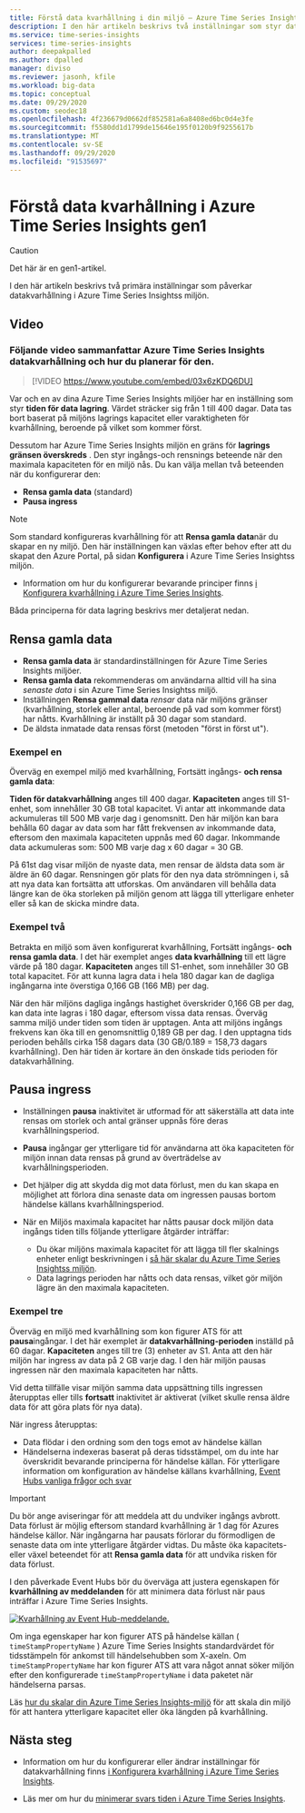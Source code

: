 ```yaml
---
title: Förstå data kvarhållning i din miljö – Azure Time Series Insight | Microsoft Docs
description: I den här artikeln beskrivs två inställningar som styr datakvarhållning i Azure Time Series Insightss miljön.
ms.service: time-series-insights
services: time-series-insights
author: deepakpalled
ms.author: dpalled
manager: diviso
ms.reviewer: jasonh, kfile
ms.workload: big-data
ms.topic: conceptual
ms.date: 09/29/2020
ms.custom: seodec18
ms.openlocfilehash: 4f236679d0662df852581a6a8408ed6bc0d4e3fe
ms.sourcegitcommit: f5580dd1d1799de15646e195f0120b9f9255617b
ms.translationtype: MT
ms.contentlocale: sv-SE
ms.lasthandoff: 09/29/2020
ms.locfileid: "91535697"
---
```

# <a name="understand-data-retention-in-azure-time-series-insights-gen1"></a>Förstå data kvarhållning i Azure Time Series Insights gen1

> [!CAUTION]
> Det här är en gen1-artikel.

I den här artikeln beskrivs två primära inställningar som påverkar datakvarhållning i Azure Time Series Insightss miljön.

## <a name="video"></a>Video

### <a name="the-following-video-summarizes-azure-time-series-insights-data-retention-and-how-to-plan-for-itbr"></a>Följande video sammanfattar Azure Time Series Insights datakvarhållning och hur du planerar för den.</br>

> [!VIDEO https://www.youtube.com/embed/03x6zKDQ6DU]

Var och en av dina Azure Time Series Insights miljöer har en inställning som styr **tiden för data lagring**. Värdet sträcker sig från 1 till 400 dagar. Data tas bort baserat på miljöns lagrings kapacitet eller varaktigheten för kvarhållning, beroende på vilket som kommer först.

Dessutom har Azure Time Series Insights miljön en gräns för **lagrings gränsen överskreds** . Den styr ingångs-och rensnings beteende när den maximala kapaciteten för en miljö nås. Du kan välja mellan två beteenden när du konfigurerar den:

- **Rensa gamla data** (standard)  
- **Pausa ingress**

> [!NOTE]
> Som standard konfigureras kvarhållning för att **Rensa gamla data**när du skapar en ny miljö. Den här inställningen kan växlas efter behov efter att du skapat den Azure Portal, på sidan **Konfigurera** i Azure Time Series Insightss miljön.
>
> - Information om hur du konfigurerar bevarande principer finns [i Konfigurera kvarhållning i Azure Time Series Insights](time-series-insights-how-to-configure-retention.md).

Båda principerna för data lagring beskrivs mer detaljerat nedan.

## <a name="purge-old-data"></a>Rensa gamla data

- **Rensa gamla data** är standardinställningen för Azure Time Series Insights miljöer.  
- **Rensa gamla data** rekommenderas om användarna alltid vill ha sina *senaste data* i sin Azure Time Series Insightss miljö.
- Inställningen **Rensa gammal data** *rensar* data när miljöns gränser (kvarhållning, storlek eller antal, beroende på vad som kommer först) har nåtts. Kvarhållning är inställt på 30 dagar som standard.
- De äldsta inmatade data rensas först (metoden "först in först ut").

### <a name="example-one"></a>Exempel en

Överväg en exempel miljö med kvarhållning, Fortsätt ingångs- **och rensa gamla data**:

**Tiden för datakvarhållning** anges till 400 dagar. **Kapaciteten** anges till S1-enhet, som innehåller 30 GB total kapacitet. Vi antar att inkommande data ackumuleras till 500 MB varje dag i genomsnitt. Den här miljön kan bara behålla 60 dagar av data som har fått frekvensen av inkommande data, eftersom den maximala kapaciteten uppnås med 60 dagar. Inkommande data ackumuleras som: 500 MB varje dag x 60 dagar = 30 GB.

På 61st dag visar miljön de nyaste data, men rensar de äldsta data som är äldre än 60 dagar. Rensningen gör plats för den nya data strömningen i, så att nya data kan fortsätta att utforskas. Om användaren vill behålla data längre kan de öka storleken på miljön genom att lägga till ytterligare enheter eller så kan de skicka mindre data.  

### <a name="example-two"></a>Exempel två

Betrakta en miljö som även konfigurerat kvarhållning, Fortsätt ingångs- **och rensa gamla data**. I det här exemplet anges **data kvarhållning** till ett lägre värde på 180 dagar. **Kapaciteten** anges till S1-enhet, som innehåller 30 GB total kapacitet. För att kunna lagra data i hela 180 dagar kan de dagliga ingångarna inte överstiga 0,166 GB (166 MB) per dag.  

När den här miljöns dagliga ingångs hastighet överskrider 0,166 GB per dag, kan data inte lagras i 180 dagar, eftersom vissa data rensas. Överväg samma miljö under tiden som tiden är upptagen. Anta att miljöns ingångs frekvens kan öka till en genomsnittlig 0,189 GB per dag. I den upptagna tids perioden behålls cirka 158 dagars data (30 GB/0.189 = 158,73 dagars kvarhållning). Den här tiden är kortare än den önskade tids perioden för datakvarhållning.

## <a name="pause-ingress"></a>Pausa ingress

- Inställningen **pausa** inaktivitet är utformad för att säkerställa att data inte rensas om storlek och antal gränser uppnås före deras kvarhållningsperiod.  
- **Pausa** ingångar ger ytterligare tid för användarna att öka kapaciteten för miljön innan data rensas på grund av överträdelse av kvarhållningsperioden.
- Det hjälper dig att skydda dig mot data förlust, men du kan skapa en möjlighet att förlora dina senaste data om ingressen pausas bortom händelse källans kvarhållningsperiod.
- När en Miljös maximala kapacitet har nåtts pausar dock miljön data ingångs tiden tills följande ytterligare åtgärder inträffar:

  - Du ökar miljöns maximala kapacitet för att lägga till fler skalnings enheter enligt beskrivningen i [så här skalar du Azure Time Series Insightss miljön](time-series-insights-how-to-scale-your-environment.md).
  - Data lagrings perioden har nåtts och data rensas, vilket gör miljön lägre än den maximala kapaciteten.

### <a name="example-three"></a>Exempel tre

Överväg en miljö med kvarhållning som kon figurer ATS för att **pausa**ingångar. I det här exemplet är **datakvarhållning-perioden** inställd på 60 dagar. **Kapaciteten** anges till tre (3) enheter av S1. Anta att den här miljön har ingress av data på 2 GB varje dag. I den här miljön pausas ingressen när den maximala kapaciteten har nåtts.

Vid detta tillfälle visar miljön samma data uppsättning tills ingressen återupptas eller tills **fortsatt** inaktivitet är aktiverat (vilket skulle rensa äldre data för att göra plats för nya data).

När ingress återupptas:

- Data flödar i den ordning som den togs emot av händelse källan
- Händelserna indexeras baserat på deras tidsstämpel, om du inte har överskridit bevarande principerna för händelse källan. För ytterligare information om konfiguration av händelse källans kvarhållning, [Event Hubs vanliga frågor och svar](../event-hubs/event-hubs-faq.md)

> [!IMPORTANT]
> Du bör ange aviseringar för att meddela att du undviker ingångs avbrott. Data förlust är möjlig eftersom standard kvarhållning är 1 dag för Azures händelse källor. När ingångarna har pausats förlorar du förmodligen de senaste data om inte ytterligare åtgärder vidtas. Du måste öka kapacitets-eller växel beteendet för att **Rensa gamla data** för att undvika risken för data förlust.

I den påverkade Event Hubs bör du överväga att justera egenskapen för **kvarhållning av meddelanden** för att minimera data förlust när paus inträffar i Azure Time Series Insights.

[![Kvarhållning av Event Hub-meddelande.](media/time-series-insights-concepts-retention/event-hub-retention.png)](media/time-series-insights-concepts-retention/event-hub-retention.png#lightbox)

Om inga egenskaper har kon figurer ATS på händelse källan ( `timeStampPropertyName` ) Azure Time Series Insights standardvärdet för tidsstämpeln för ankomst till händelsehubben som X-axeln. Om `timeStampPropertyName` har kon figurer ATS att vara något annat söker miljön efter den konfigurerade `timeStampPropertyName` i data paketet när händelserna parsas.

Läs [hur du skalar din Azure Time Series Insights-miljö](time-series-insights-how-to-scale-your-environment.md) för att skala din miljö för att hantera ytterligare kapacitet eller öka längden på kvarhållning.

## <a name="next-steps"></a>Nästa steg

- Information om hur du konfigurerar eller ändrar inställningar för datakvarhållning finns [i Konfigurera kvarhållning i Azure Time Series Insights](time-series-insights-how-to-configure-retention.md).

- Läs mer om hur du [minimerar svars tiden i Azure Time Series Insights](time-series-insights-environment-mitigate-latency.md).

